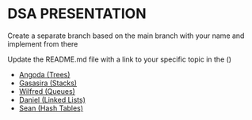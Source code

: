 # DSA PRESENTATION
Create a separate branch based on the main branch with your name and implement from there     

Update the README.md file with a link to your specific topic in the ()     
- [Angoda (Trees)]()
- [Gasasira (Stacks)]()
- [Wilfred (Queues)]()
- [Daniel (Linked Lists)]()
- [Sean (Hash Tables)]()